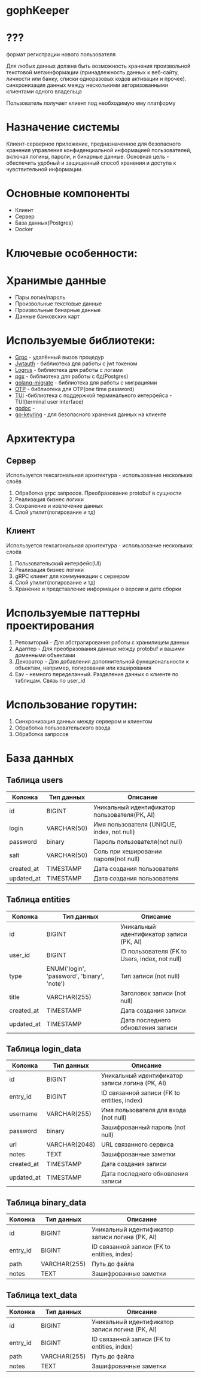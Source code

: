 # gophKeeper

# ???
формат регистрации нового пользователя

Для любых данных должна быть возможность хранения произвольной текстовой метаинформации (принадлежность данных к веб-сайту, личности или банку, списки одноразовых кодов активации и прочее).
синхронизация данных между несколькими авторизованными клиентами одного владельца

Пользователь получает клиент под необходимую ему платформу



# Назначение системы
Клиент-серверное приложение, предназначенное для безопасного хранения управления конфиденциальной информацией пользователей, включая логины, пароли, и бинарные данные.
Основная цель - обеспечить удобный и защищенный способ хранения и доступа к чувствительной информации.

# Основные компоненты
- Клиент
- Сервер
- База данных(Postgres)
- Docker

# Ключевые особенности:

# Хранимые данные
- Пары логин/пароль
- Произвольные текстовые данные
- Произвольные бинарные данные
- Данные банковских карт

# Используемые библиотеки:
- [Grpc](https://pkg.go.dev/google.golang.org/grpc) - удалённый вызов процедур
- [Jwtauth](https://github.com/go-chi/jwtauth) - библиотека для работы с jwt токеном
- [Logrus](https://github.com/sirupsen/logrus) - библиотека для работы с логами
- [pgx](https://github.com/jackc/pgx) - библиотека для работы с бд(Postgres)
- [golang-migrate](https://github.com/golang-migrate/migrate) - библиотека для работы с миграциями
- [OTP](https://github.com/pquerna/otp) - библиотека для OTP(one time password)
- [TUI](https://github.com/marcusolsson/tui-go) -библиотека с поддержкой терминального интерфейса - TUI(terminal user interface)
- [godoc](#) -  
- [go-keyring](https://github.com/zalando/go-keyring) - для безопасного хранения данных на клиенте

# Архитектура
## Сервер
Используется гексагональная архитектура - использование нескольких слоёв
1) Обработка grpc запросов. Преобразование protobuf в сущности
2) Реализация бизнес логики
3) Сохранение и извлечение данных
4) Слой утилит(логирование и тд)

## Клиент
Используется гексагональная архитектура - использование нескольких слоёв
1) Пользовательский интерфейс(UI)
2) Реализация бизнес логики
3) gRPC клиент для коммуникации с сервером
4) Слой утилит(логирование и тд)
5) Хранение и представление информации о версии и дате сборки

# Используемые паттерны проектирования
1) Репозиторий - Для абстрагирования работы с хранилищем данных
2) Адаптер - Для преобразования данных между protobuf и вашими доменными объектами
3) Декоратор - Для добавления дополнительной функциональности к объектам, например, логирования или кэширования
4) Eav - немного переделанный. Разделение данных о клиенте по таблицам. Связь по user_id

# Использование горутин:
1) Синхронизация данных между сервером и клиентом
2) Обработка пользовательского ввода
3) Обработка запросов

# База данных

## Таблица users

| Колонка    | Тип данных  | Описание                                      |
|------------|-------------|-----------------------------------------------|
| id         | BIGINT      | Уникальный идентификатор пользователя(PK, AI) |
| login      | VARCHAR(50) | Имя пользователя (UNIQUE, index, not null)    |
| password   | binary      | Пароль пользователя(not null)                 |
| salt       | VARCHAR(50) | Соль при хешировании пароля(not null)         |
| created_at | TIMESTAMP   | Дата создания пользователя                    |
| updated_at | TIMESTAMP   | Дата создания пользователя                    |


## Таблица entities

| Колонка    | Тип данных                                  | Описание                                       |
|------------|---------------------------------------------|------------------------------------------------|
| id         | BIGINT                                      | Уникальный идентификатор записи (PK, AI)       |
| user_id    | BIGINT                                      | ID пользователя (FK to Users, index, not null) |
| type       | ENUM('login', 'password', 'binary', 'note') | Тип записи (not null)                          |
| title      | VARCHAR(255)                                | Заголовок записи (not null)                    |
| created_at | TIMESTAMP                                   | Дата создания записи                           |
| updated_at | TIMESTAMP                                   | Дата последнего обновления записи              |

## Таблица login_data

| Колонка    | Тип данных    | Описание                                          |
|------------|---------------|---------------------------------------------------|
| id         | BIGINT        | Уникальный идентификатор записи логина (PK, AI)   |
| entry_id   | BIGINT        | ID связанной записи (FK to entities, index)       |
| username   | VARCHAR(255)  | Имя пользователя для входа (not null)             |
| password   | binary        | Зашифрованный пароль (not null)                   |
| url        | VARCHAR(2048) | URL связанного сервиса                            |
| notes      | TEXT          | Зашифрованные заметки                             |
| created_at | TIMESTAMP     | Дата создания записи                              |
| updated_at | TIMESTAMP     | Дата последнего обновления записи                 |

## Таблица binary_data
| Колонка  | Тип данных    | Описание                                        |
|----------|---------------|-------------------------------------------------|
| id       | BIGINT        | Уникальный идентификатор записи логина (PK, AI) |
| entry_id | BIGINT        | ID связанной записи (FK to entities, index)     |
| path     | VARCHAR(255)  | Путь до файла                                   |
| notes    | TEXT          | Зашифрованные заметки                           |

## Таблица text_data
| Колонка    | Тип данных      | Описание                                          |
|------------|-----------------|---------------------------------------------------|
| id         | BIGINT          | Уникальный идентификатор записи логина (PK, AI)   |
| entry_id   | BIGINT          | ID связанной записи (FK to entities, index)       |
| path       | VARCHAR(255)    | Путь до файла                                     |
| notes      | TEXT            | Зашифрованные заметки                             |